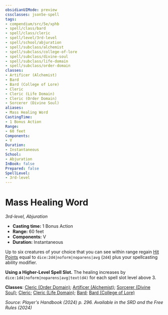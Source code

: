 ```yaml
---
obsidianUIMode: preview
cssclasses: json5e-spell
tags:
- compendium/src/5e/xphb
- spell/class/bard
- spell/class/cleric
- spell/level/3rd-level
- spell/school/abjuration
- spell/subclass/alchemist
- spell/subclass/college-of-lore
- spell/subclass/divine-soul
- spell/subclass/life-domain
- spell/subclass/order-domain
classes:
- Artificer (Alchemist)
- Bard
- Bard (College of Lore)
- Cleric
- Cleric (Life Domain)
- Cleric (Order Domain)
- Sorcerer (Divine Soul)
aliases:
- Mass Healing Word
CastingTime: 
- 1 Bonus Action
Range:
- 60 feet
Components:
- V
Duration:
- Instantaneous
School:
- Abjuration
InBook: false
Prepared: false
SpellLevel:
- 3rd-level
---
```

# Mass Healing Word
*3rd-level, Abjuration*  


- **Casting time:** 1 Bonus Action
- **Range:** 60 feet
- **Components:** V
- **Duration:** Instantaneous

Up to six creatures of your choice that you can see within range regain [Hit Points](/3-Mechanics/CLI/variant-rules/hit-points-xphb.md) equal to `dice:2d4|noform|noparens|avg` (`2d4`) plus your spellcasting ability modifier.

**Using a Higher-Level Spell Slot.** The healing increases by `dice:1d4|noform|noparens|avg|text(d4)` for each spell slot level above 3.

**Classes**: [Cleric (Order Domain)](/3-Mechanics/CLI/lists/list-spells-classes-order-domain-tce.md "subclass=TCE;class=XPHB"); [Artificer (Alchemist)](/3-Mechanics/CLI/lists/list-spells-classes-alchemist-tce.md "subclass=TCE;class=TCE"); [Sorcerer (Divine Soul)](/3-Mechanics/CLI/lists/list-spells-classes-divine-soul-xge.md "subclass=XGE;class=XPHB"); [Cleric](/3-Mechanics/CLI/lists/list-spells-classes-cleric.md); [Cleric (Life Domain)](/3-Mechanics/CLI/lists/list-spells-classes-life-domain-xphb.md "subclass=XPHB;class=XPHB"); [Bard](/3-Mechanics/CLI/lists/list-spells-classes-bard.md); [Bard (College of Lore)](/3-Mechanics/CLI/lists/list-spells-classes-college-of-lore-xphb.md "subclass=XPHB;class=XPHB")

*Source: Player's Handbook (2024) p. 296. Available in the <span title='Systems Reference Document (5.2)'>SRD</span> and the Free Rules (2024)*